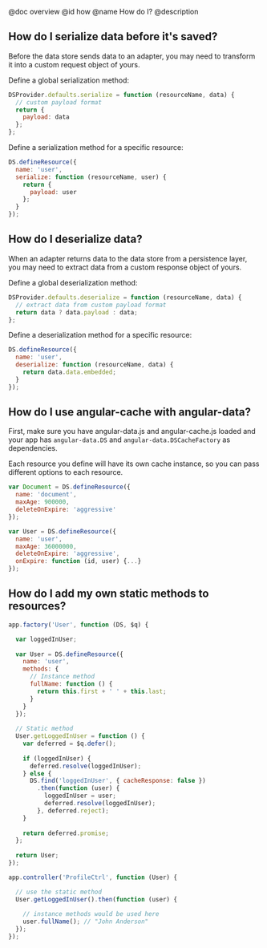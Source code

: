 @doc overview
@id how
@name How do I?
@description

## How do I serialize data before it's saved?
Before the data store sends data to an adapter, you may need to transform it into a custom request object of yours.

Define a global serialization method:
```js
DSProvider.defaults.serialize = function (resourceName, data) {
  // custom payload format
  return {
    payload: data
  };
};
```

Define a serialization method for a specific resource:
```js
DS.defineResource({
  name: 'user',
  serialize: function (resourceName, user) {
    return {
      payload: user
    };
  }
});
```

## How do I deserialize data?
When an adapter returns data to the data store from a persistence layer, you may need to extract data from a custom response object of yours.

Define a global deserialization method:
```js
DSProvider.defaults.deserialize = function (resourceName, data) {
  // extract data from custom payload format
  return data ? data.payload : data;
};
```

Define a deserialization method for a specific resource:
```js
DS.defineResource({
  name: 'user',
  deserialize: function (resourceName, data) {
    return data.data.embedded;
  }
});
```

## How do I use angular-cache with angular-data?

First, make sure you have angular-data.js and angular-cache.js loaded and your app has `angular-data.DS` and `angular-data.DSCacheFactory` as dependencies.

Each resource you define will have its own cache instance, so you can pass different options to each resource.

```js
var Document = DS.defineResource({
  name: 'document',
  maxAge: 900000,
  deleteOnExpire: 'aggressive'
});

var User = DS.defineResource({
  name: 'user',
  maxAge: 36000000,
  deleteOnExpire: 'aggressive',
  onExpire: function (id, user) {...}
});
```

## How do I add my own static methods to resources?

```js
app.factory('User', function (DS, $q) {

  var loggedInUser;
  
  var User = DS.defineResource({
    name: 'user',
    methods: {
      // Instance method
      fullName: function () {
        return this.first + ' ' + this.last;
      }
    }
  });
  
  // Static method
  User.getLoggedInUser = function () {
    var deferred = $q.defer();
    
    if (loggedInUser) {
      deferred.resolve(loggedInUser);
    } else {
      DS.find('loggedInUser', { cacheResponse: false })
        .then(function (user) {
          loggedInUser = user;
          deferred.resolve(loggedInUser);
        }, deferred.reject);
    }
      
    return deferred.promise;
  };
  
  return User;
});
```

```js
app.controller('ProfileCtrl', function (User) {

  // use the static method
  User.getLoggedInUser().then(function (user) {
    
    // instance methods would be used here
    user.fullName(); // "John Anderson"
  });
});
```
